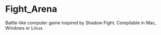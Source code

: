 # Fight_Arena
Battle-like computer game inspired by Shadow Fight. Compilable in Mac, Windows or Linux.
